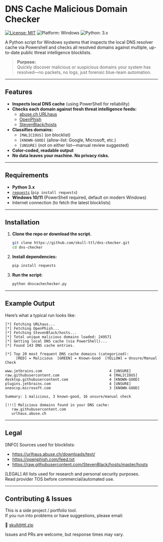 # DNS Cache Malicious Domain Checker
[![License: MIT](https://img.shields.io/badge/License-MIT-green.svg)](LICENSE)
![Platform: Windows](https://img.shields.io/badge/Platform-Windows-blue)
![Python: 3.x](https://img.shields.io/badge/Python-3.x-3776AB)

A Python script for Windows systems that inspects the local DNS resolver cache via Powershell and checks all resolved domains against multiple, up-to-date public threat intelligence blocklists.

> **Purpose:**  
> Quickly discover malicious or suspicious domains your system has resolved—no packets, no logs, just forensic blue-team automation.

---

## Features

- **Inspects local DNS cache** (using PowerShell for reliability)
- **Checks each domain against fresh threat intelligence feeds:**
  - [abuse.ch URLhaus](https://urlhaus.abuse.ch/)
  - [OpenPhish](https://openphish.com/)
  - [StevenBlack/hosts](https://github.com/StevenBlack/hosts)
- **Classifies domains:**
  - `[MALICIOUS]` (on blocklist)
  - `[KNOWN-GOOD]` (allow-list: Google, Microsoft, etc.)
  - `[UNSURE]` (not on either list—manual review suggested)
- **Color-coded, readable output**
- **No data leaves your machine. No privacy risks.**

---

## Requirements

- **Python 3.x**
- [`requests`](https://pypi.org/project/requests/) (`pip install requests`)
- **Windows 10/11** (PowerShell required, default on modern Windows)
- Internet connection (to fetch the latest blocklists)

---

## Installation

1. **Clone the repo or download the script.**
   ```bash
   git clone https://github.com/skull-ttl/dns-checker.git
   cd dns-checker
   ```
2. **Install dependencies:**
   ```bash
   pip install requests
   ```
3. **Run the script:**
   ```bash
   python dnscachechecker.py
   ```

---

## Example Output

Here’s what a typical run looks like:

```text
[*] Fetching URLhaus...
[*] Fetching OpenPhish...
[*] Fetching StevenBlack/hosts...
[*] Total unique malicious domains loaded: 249571
[*] Getting local DNS cache (via PowerShell)...
[*] Found 143 DNS cache entries.

[*] Top 20 most frequent DNS cache domains (categorized):
     [RED] = Malicious  [GREEN] = Known-Good  [YELLOW] = Unsure/Manual Check

www.jetbrains.com                               4 [UNSURE]
raw.githubusercontent.com                       4 [MALICIOUS]
desktop.githubusercontent.com                   4 [KNOWN-GOOD]
plugins.jetbrains.com                           4 [UNSURE]
oneocsp.microsoft.com                           3 [KNOWN-GOOD]

Summary: 1 malicious, 3 known-good, 16 unsure/manual check

[!!!] Malicious domains found in your DNS cache:
   raw.githubusercontent.com
   urlhaus.abuse.ch
```

---

## Legal

[INFO] Sources used for blocklists:
- https://urlhaus.abuse.ch/downloads/text/  
- https://openphish.com/feed.txt  
- https://raw.githubusercontent.com/StevenBlack/hosts/master/hosts  

[LEGAL] All lists used for research and personal security purposes.  
Read provider TOS before commercial/automated use.

---

## Contributing & Issues

This is a side project / portfolio tool.  
If you run into problems or have suggestions, please email:

📧 skull@ttl.zip

Issues and PRs are welcome, but response times may vary.

